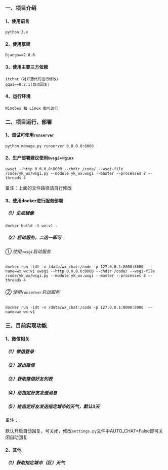 ### 一、项目介绍

#### 1、使用语言

```
python:3.x
```

#### 2、使用框架

```
Django==2.0.6
```

#### 3、使用主要三方依赖

```
itchat（对开源代码进行修改）
qqai==0.2.1(自动回复)
```

#### 4、运行环境

```
Windows 和 Linux 都可运行
```

### 二、项目运行、部署

#### 1、调试可使用`runserver`

```shell
python manage.py runserver 0.0.0.0:8000
```

#### 2、生产部署建议使用`Uwsgi`+`Nginx`

```shell
uwsgi --http 0.0.0.0:8000 --chdir /code/ --wsgi-file /code/yk_wx/wsgi.py --module yk_wx.wsgi --master --processes 8 --threads 4
```

备注：上面的文件路径请自行修改

#### 3、使用docker进行服务部署

##### （1）生成镜像

```
docker build -t wx:v1 .
```

##### （2）启动服务，二选一即可

###### ① 使用`uwsgi`启动服务

```
docker run -idt -v /data/wx_chat:/code -p 127.0.0.1:8000:8000  --name=wx wx:v1 uwsgi --http 0.0.0.0:8000 --chdir /code/ --wsgi-file /code/yk_wx/wsgi.py --module yk_wx.wsgi --master --processes 8 --threads 4
```

###### ② 使用`runserver`启动服务

```shell
docker run -idt -v /data/wx_chat:/code -p 127.0.0.1:8000:8000  --name=wx wx:v1
```

### 三、目前实现功能

#### 1、微信相关

##### （1）微信登录

##### （2）退出微信

##### （3）获取微信好友列表

##### （4）给指定好友发送消息

##### （5）给指定好友发送指定城市的天气，默认3天

备注：

​		默认开启自动回复，可关闭，修改`settings.py`文件中AUTO_CHAT=False即可关闭自动回复

#### 2、其他

##### （1）获取指定城市（区）天气